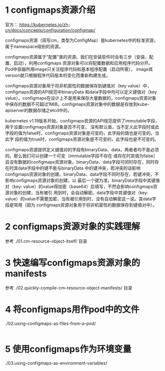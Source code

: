 # 1 configmaps资源介绍
官方： https://kubernetes.io/zh-cn/docs/concepts/configuration/configmap/  

configmaps资源（简写cm，类型为ConfigMap）是kubernetes中的标准资源，属于namespace级别的资源。  

configmaps资源属于"配置"类的资源。我们在安装软件时会有三步（安装、配置、启动），利用configmaps
资源对象可以将配置数据和应用程序代码分开。Pod中容器所用image只关注程序代码和基本程序配置（启动所需），
image其version就只根据程序代码版本的变化而重新构建生成。

configmaps资源对象用于将非机密性的数据保存到键值对（key value）中，configmaps资源的API规范中binaryData
和data字段中均可以定义键值对（key value）。configmaps在设计上不是用来保存大量数据的，configmaps资源对象
中保存的数据不可超过1MiB。configmaps资源对象中的数据是存放到kube-apiserver的数据存储之etcd中的。

kubernetes v1.19版本开始，configmaps资源的API规范提供了immutable字段，用于设置configmaps资源对象是否不可变，
没有默认值，当不定义此字段时或此字段的值为false时，configmaps资源对象是可变的，此字段的值也是可变的。当此字
段的值为true时，configmaps资源对象是不可变的，此字段也是不可变的。

configmaps资源提供定义键值对的字段有binaryData、data，两者者均不是必须的。那么我们可以创建一个可变（immutable字段不存在
或存在时其值为false）且没有数据的configmaps资源对象。binaryData、data字段可同时存在，同时存在时其data字段中的键不能与binaryData
中的键冲突，若冲突的话影响configmaps资源对象的创建。binaryData、data字段不同时存在，若键冲突，不影响configmaps资源对象的创建，以
最后一个键为准。binaryData字段中其键值对（key: value）的value得加密（base64）后填写，不然会影响configmaps资源对象的创建，当有被引
用到时，会自动解密。data字段中其键值对（key: value）的value不需要加密，当有被引用到时，没有自动解密这一说。其data字段是常用（因为
configmaps资源对象用于将非机密性的数据保存到键值对中）。

# 2 configmaps资源对象的实践理解
参考 ./01.cm-resource-object-itself/ 目录


# 3 快速编写configmaps资源对象的manifests
参考 ./02.quickly-compile-cm-resource-object-manifests/ 目录

# 4 将configmaps用作pod中的文件
./02.using-configmaps-as-files-from-a-pod/
```

```

# 5 使用configmaps作为环境变量
./03.using-configmaps-as-environment-variables/
```

```




